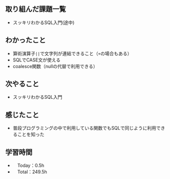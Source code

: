 ## 取り組んだ課題一覧
- スッキリわかるSQL入門(途中)

## わかったこと
- 算術演算子`||`で文字列が連結できること（`+`の場合もある）
- SQLでCASE文が使える
- coalesce関数（nullの代替で利用できる）

## 次やること
- スッキリわかるSQL入門

## 感じたこと
- 普段プログラミングの中で利用している関数でもSQLで同じように利用できることを知った

## 学習時間
- 　Today：0.5h
- 　Total：249.5h